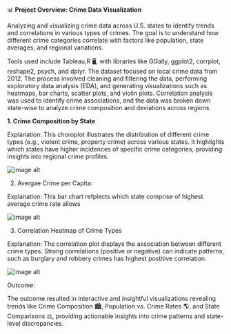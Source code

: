 📊 **Project Overview: Crime Data Visualization**

Analyzing and visualizing crime data across U.S. states to identify trends and correlations in various types of crimes. The goal is to understand how different crime categories correlate with factors like population, state averages, and regional variations.

Tools used include Tableau,R 🖥️, with libraries like GGally, ggplot2, corrplot, reshape2, psych, and dplyr. The dataset focused on local crime data from 2012. The process involved cleaning and filtering the data, performing exploratory data analysis (EDA), and generating visualizations such as heatmaps, bar charts, scatter plots, and violin plots. Correlation analysis was used to identify crime associations, and the data was broken down state-wise to analyze crime composition and deviations across regions.

**1. Crime Composition by State**

Explanation: This choroplot illustrates the distribution of different crime types (e.g., violent crime, property crime) across various states. It highlights which states have higher incidences of specific crime categories, providing insights into regional crime profiles.

![image alt](https://github.com/Fauziakhangs/Data-Visualization/blob/5dc39e3d39dc296c3e15651c6bbd4c054e11e3f8/avg_crime_map.PNG)

2. Avergae Crime per Capita:
   
Explanation: This bar chart refplects which state comprise of highest average crime rate allows 

![image alt](https://github.com/Fauziakhangs/Data-Visualization/blob/332781abe080600065746185e61549e934f11d42/avg_crime_Barchart.PNG)

3. Correlation Heatmap of Crime Types

Explanation: The correlation plot displays the association between different crime types. Strong correlations (positive or negative) can indicate patterns, such as burglary and robbery crimes has highest postitive correlation.

![image alt](https://github.com/Fauziakhangs/Data-Visualization/blob/9b89b36e94e188b13e46f8e8ff9b10874ba0b8d1/corrplot2.PNG)


Outcome:

The outcome resulted in interactive and insightful visualizations revealing trends like Crime Composition 🏙️, Population vs. Crime Rates 🌎, and State Comparisons ⚖️, providing actionable insights into crime patterns and state-level discrepancies.
